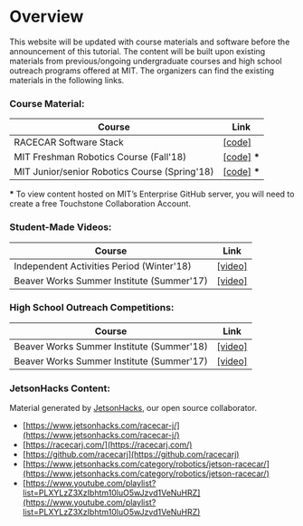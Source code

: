 # Overview
This website will be updated with course materials and software before the announcement of this tutorial.
The content will be built upon existing materials from previous/ongoing undergraduate courses and high school outreach
programs offered at MIT. The organizers can find the existing materials in the following links.

### Course Material:

| Course | Link |
| ------ | ---- |
| RACECAR Software Stack | [[code]](https://github.com/mit-racecar) |
| MIT Freshman Robotics Course (Fall'18) | [[code]](https://github.mit.edu/6a01-racecar) __*__ |
| MIT Junior/senior Robotics Course (Spring'18) | [[code]](https://github.mit.edu/2018-RSS) __*__ |

__*__ To view content hosted on MIT’s Enterprise GitHub server, you will need to create a free Touchstone Collaboration Account.

### Student-Made Videos:

| Course | Link | 
| ------ | ---- |
| Independent Activities Period (Winter'18) | [[video]](https://youtu.be/oIb0XtrPWFs) |
| Beaver Works Summer Institute (Summer'17) | [[video]](https://youtu.be/UHa4HKa97m8) |

### High School Outreach Competitions:

| Course | Link |
| ------ | ---- |
| Beaver Works Summer Institute (Summer'18) | [[video]](https://youtu.be/9CT-LP0NHBo?t=148) |
| Beaver Works Summer Institute (Summer'17) | [[video]](https://youtu.be/UjVatZ3NK5U) |

### JetsonHacks Content:

Material generated by [JetsonHacks](https://www.jetsonhacks.com/), our open source collaborator.
* [https://www.jetsonhacks.com/racecar-j/](https://www.jetsonhacks.com/racecar-j/)
* [https://racecarj.com/](https://racecarj.com/)
* [https://github.com/racecarj](https://github.com/racecarj)
* [https://www.jetsonhacks.com/category/robotics/jetson-racecar/](https://www.jetsonhacks.com/category/robotics/jetson-racecar/)
* [https://www.youtube.com/playlist?list=PLXYLzZ3XzIbhtm10luO5wJzvd1VeNuHRZ](https://www.youtube.com/playlist?list=PLXYLzZ3XzIbhtm10luO5wJzvd1VeNuHRZ)

<!-- Not sure why the autolink plugin isn't working... -->
